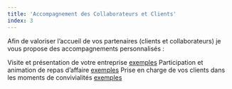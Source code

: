```yaml
---
title: 'Accompagnement des Collaborateurs et Clients'
index: 3
---
```


Afin de valoriser l’accueil de vos partenaires (clients et collaborateurs) je vous propose des
accompagnements personnalisés :

Visite et présentation de votre entreprise [exemples](/posts2/visite)
Participation et animation de repas d’affaire [exemples](/posts2/participation)
Prise en charge de vos clients dans les moments de convivialités [exemples](/posts2/prise)
